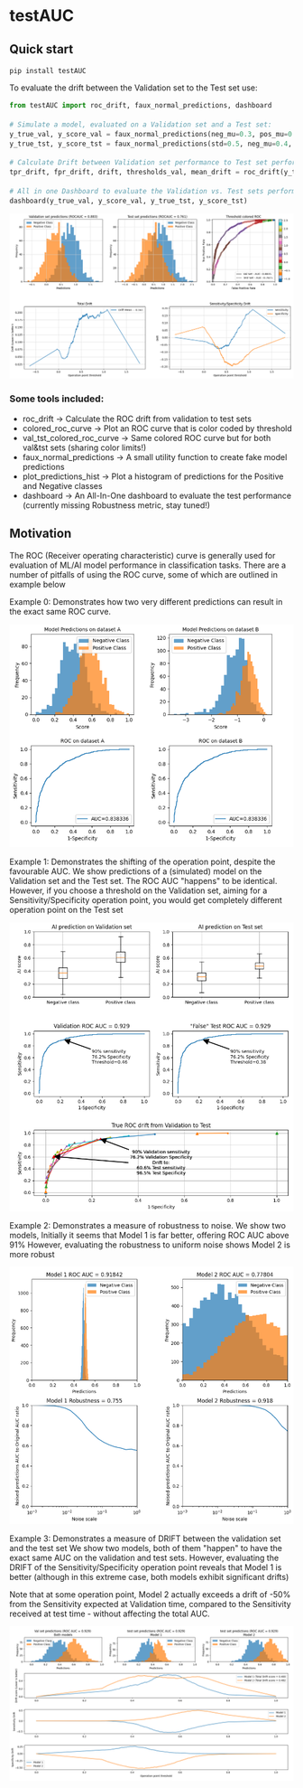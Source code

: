 # testAUC

## Quick start
    pip install testAUC

To evaluate the drift between the Validation set to the Test set use:
```python
from testAUC import roc_drift, faux_normal_predictions, dashboard

# Simulate a model, evaluated on a Validation set and a Test set:
y_true_val, y_score_val = faux_normal_predictions(neg_mu=0.3, pos_mu=0.8, seed=2023)
y_true_tst, y_score_tst = faux_normal_predictions(std=0.5, neg_mu=0.4, pos_mu=0.9, seed=2023)

# Calculate Drift between Validation set performance to Test set performance
tpr_drift, fpr_drift, drift, thresholds_val, mean_drift = roc_drift(y_true_val, y_score_val, y_true_tst, y_score_tst)

# All in one Dashboard to evaluate the Validation vs. Test sets performance
dashboard(y_true_val, y_score_val, y_true_tst, y_score_tst)
```
![Demo](https://github.com/alonhzn/testAUC/blob/main/images/demo1.png?raw=true)

### Some tools included:
* roc_drift -> Calculate the ROC drift from validation to test sets  
* colored_roc_curve ->  Plot an ROC curve that is color coded by threshold
* val_tst_colored_roc_curve -> Same colored ROC curve but for both val&tst sets (sharing color limits!)
* faux_normal_predictions -> A small utility function to create fake model predictions
* plot_predictions_hist -> Plot a histogram of predictions for the Positive and Negative classes
* dashboard -> An All-In-One dashboard to evaluate the test performance (currently missing Robustness metric, stay tuned!) 

 ## Motivation
 The ROC (Receiver operating characteristic) curve is generally used for evaluation of ML/AI model 
 performance in classification tasks. There are a number of pitfalls of using the ROC curve, 
 some of which are outlined in example below


Example 0:
Demonstrates how two very different predictions can result in the exact same ROC curve.

![Example0](https://github.com/alonhzn/testAUC/blob/main/images/example0.png?raw=true)

Example 1:
Demonstrates the shifting of the operation point, despite the favourable AUC. 
We show predictions of a (simulated) model on the Validation set and the Test set. 
The ROC AUC "happens" to be identical. 
However, if you choose a threshold on the Validation set, aiming for a Sensitivity/Specificity operation point, you would get completely different operation point on the Test set

![Example1](https://github.com/alonhzn/testAUC/blob/main/images/example1.png?raw=true)


Example 2:
Demonstrates a measure of robustness to noise.
We show two models, Initially it seems that Model 1 is far better, offering ROC AUC above 91%
However, evaluating the robustness to uniform noise shows Model 2 is more robust

![Example2](https://github.com/alonhzn/testAUC/blob/main/images/example2.png?raw=true)

Example 3:
Demonstrates a measure of DRIFT between the validation set and the test set
We show two models, both of them "happen" to have the exact same AUC on the validation and test sets.
However, evaluating the DRIFT of the Sensitivity/Specificity operation point reveals that Model 1 is better (although in this extreme case, both models exhibit significant drifts) 

Note that at some operation point, Model 2 actually exceeds a drift of -50% from the Sensitivity expected at Validation time, compared to the Sensitivity received at test time - without affecting the total AUC. 

![Example3](https://github.com/alonhzn/testAUC/blob/main/images/example3.png?raw=true)
